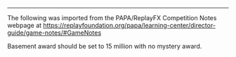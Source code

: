 ***
The following was imported from the PAPA/ReplayFX Competition Notes webpage at https://replayfoundation.org/papa/learning-center/director-guide/game-notes/#GameNotes

Basement award should be set to 15 million with no mystery award.